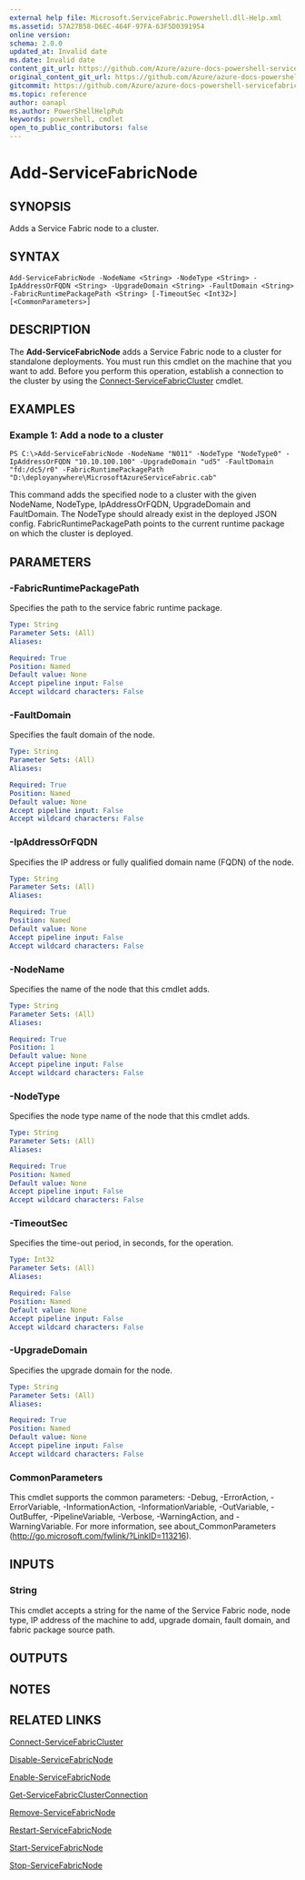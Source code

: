 ```yaml
---
external help file: Microsoft.ServiceFabric.Powershell.dll-Help.xml
ms.assetid: 57A27B58-D6EC-464F-97FA-63F5D0391954
online version:
schema: 2.0.0
updated_at: Invalid date
ms.date: Invalid date
content_git_url: https://github.com/Azure/azure-docs-powershell-servicefabric/blob/master/service-fabric-cmdlets/ServiceFabric/vlatest/Add-ServiceFabricNode.md
original_content_git_url: https://github.com/Azure/azure-docs-powershell-servicefabric/blob/master/service-fabric-cmdlets/ServiceFabric/vlatest/Add-ServiceFabricNode.md
gitcommit: https://github.com/Azure/azure-docs-powershell-servicefabric/blob/
ms.topic: reference
author: oanapl
ms.author: PowerShellHelpPub
keywords: powershell, cmdlet
open_to_public_contributors: false
---
```


# Add-ServiceFabricNode

## SYNOPSIS
Adds a Service Fabric node to a cluster.

## SYNTAX

```
Add-ServiceFabricNode -NodeName <String> -NodeType <String> -IpAddressOrFQDN <String> -UpgradeDomain <String> -FaultDomain <String> -FabricRuntimePackagePath <String> [-TimeoutSec <Int32>] [<CommonParameters>]
```

## DESCRIPTION
The **Add-ServiceFabricNode** adds a Service Fabric node to a cluster for standalone deployments.
You must run this cmdlet on the machine that you want to add.
Before you perform this operation, establish a connection to the cluster by using the [Connect-ServiceFabricCluster](.\Connect-ServiceFabricCluster.md) cmdlet.

## EXAMPLES

### Example 1: Add a node to a cluster
```
PS C:\>Add-ServiceFabricNode -NodeName "N011" -NodeType "NodeType0" -IpAddressOrFQDN "10.10.100.100" -UpgradeDomain "ud5" -FaultDomain "fd:/dc5/r0" -FabricRuntimePackagePath "D:\deployanywhere\MicrosoftAzureServiceFabric.cab"
```

This command adds the specified node to a cluster with the given NodeName, NodeType, IpAddressOrFQDN, UpgradeDomain and FaultDomain. The NodeType should already exist in the deployed JSON config. FabricRuntimePackagePath points to the current runtime package on which the cluster is deployed.

## PARAMETERS

### -FabricRuntimePackagePath
Specifies the path to the service fabric runtime package.

```yaml
Type: String
Parameter Sets: (All)
Aliases: 

Required: True
Position: Named
Default value: None
Accept pipeline input: False
Accept wildcard characters: False
```

### -FaultDomain
Specifies the fault domain of the node.

```yaml
Type: String
Parameter Sets: (All)
Aliases: 

Required: True
Position: Named
Default value: None
Accept pipeline input: False
Accept wildcard characters: False
```

### -IpAddressOrFQDN
Specifies the IP address or fully qualified domain name (FQDN) of the node.

```yaml
Type: String
Parameter Sets: (All)
Aliases: 

Required: True
Position: Named
Default value: None
Accept pipeline input: False
Accept wildcard characters: False
```

### -NodeName
Specifies the name of the node that this cmdlet adds.

```yaml
Type: String
Parameter Sets: (All)
Aliases: 

Required: True
Position: 1
Default value: None
Accept pipeline input: False
Accept wildcard characters: False
```

### -NodeType
Specifies the node type name of the node that this cmdlet adds.

```yaml
Type: String
Parameter Sets: (All)
Aliases: 

Required: True
Position: Named
Default value: None
Accept pipeline input: False
Accept wildcard characters: False
```

### -TimeoutSec
Specifies the time-out period, in seconds, for the operation.

```yaml
Type: Int32
Parameter Sets: (All)
Aliases: 

Required: False
Position: Named
Default value: None
Accept pipeline input: False
Accept wildcard characters: False
```

### -UpgradeDomain
Specifies the upgrade domain for the node.

```yaml
Type: String
Parameter Sets: (All)
Aliases: 

Required: True
Position: Named
Default value: None
Accept pipeline input: False
Accept wildcard characters: False
```

### CommonParameters
This cmdlet supports the common parameters: -Debug, -ErrorAction, -ErrorVariable, -InformationAction, -InformationVariable, -OutVariable, -OutBuffer, -PipelineVariable, -Verbose, -WarningAction, and -WarningVariable. For more information, see about_CommonParameters (http://go.microsoft.com/fwlink/?LinkID=113216).

## INPUTS

### String
This cmdlet accepts a string for the name of the Service Fabric node, node type, IP address of the machine to add, upgrade domain, fault domain, and fabric package source path.

## OUTPUTS

## NOTES

## RELATED LINKS

[Connect-ServiceFabricCluster](./Connect-ServiceFabricCluster.md)

[Disable-ServiceFabricNode](./Disable-ServiceFabricNode.md)

[Enable-ServiceFabricNode](./Enable-ServiceFabricNode.md)

[Get-ServiceFabricClusterConnection](./Get-ServiceFabricClusterConnection.md)

[Remove-ServiceFabricNode](./Remove-ServiceFabricNode.md)

[Restart-ServiceFabricNode](./Restart-ServiceFabricNode.md)

[Start-ServiceFabricNode](./Start-ServiceFabricNode.md)

[Stop-ServiceFabricNode](./Stop-ServiceFabricNode.md)
